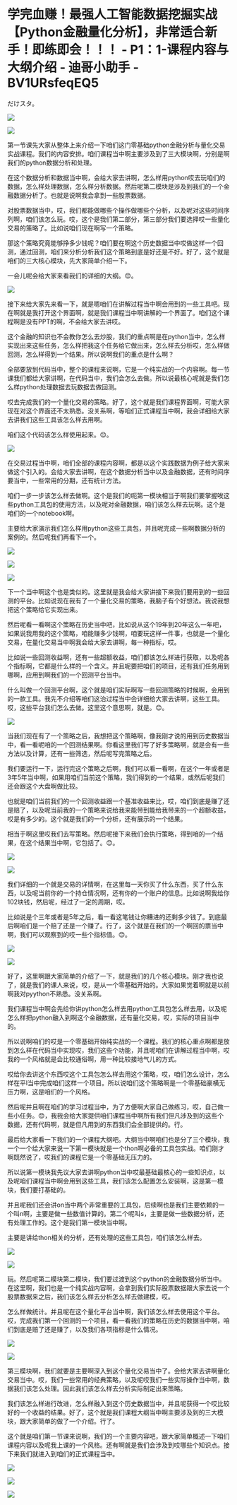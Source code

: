 # 学完血赚！最强人工智能数据挖掘实战【Python金融量化分析】，非常适合新手！即练即会！！！ - P1：1-课程内容与大纲介绍 - 迪哥小助手 - BV1URsfeqEQ5

だけスタ。

![](img/6751681b02caaab347ce83fd022996f5_1.png)

![](img/6751681b02caaab347ce83fd022996f5_2.png)

第一节课先大家从整体上来介绍一下咱们这门零基础python金融分析与量化交易实战课程。我们的内容安排。咱们课程当中啊主要涉及到了三大模块啊，分别是啊我们的python数据分析和处理。

在这个数据分析和数据当中啊，会给大家去讲啊，怎么样用python哎去玩咱们的数据，怎么样处理数据，怎么样分析数据。然后呢第二模块是涉及到我们的一个金融数据分析了。也就是说啊我会拿到一些股票数据。

对股票数据当中，哎，我们都能做哪些个操作做哪些个分析，以及呢对这些时间序列啊，咱们该怎么玩。哎，这个是我们第二部分，第三部分我们要选择哎一些量化交易的策略了。比如说咱们现在啊写一个策略。

那这个策略究竟能够挣多少钱呢？咱们要在啊这个历史数据当中哎做这样一个回测，通过回测，咱们来分析分析我们这个策略到底是好还是不好。好了，这个就是咱们的三大核心模块，先大家简单介绍一下。

一会儿呢会给大家来看我们的详细的大纲。😊。

![](img/6751681b02caaab347ce83fd022996f5_4.png)

接下来给大家先来看一下，就是嗯咱们在讲解过程当中啊会用到的一些工具吧。现在啊就是我打开这个界面啊，就是我们课程当中啊讲解的一个界面了。咱们这个课程啊是没有PPT的啊，不会给大家去讲哎。

这个金融的知识也不会教你怎么去炒股，我们的重点啊是在python当中，怎么样实现出来这些任务，怎么样把我这个任务给它做出来，怎么样去分析哎，怎么样做回测，怎么样得到一个结果。所以说啊我们的重点是什么啊？

全部要放到代码当中，整个的课程来说啊，它是一个纯实战的一个内容啊。每一节课我们都给大家讲啊，在代码当中，我们会怎么去做。所以说最核心呢就是我们怎么样python处理数据去玩数据去做回测。

哎去完成我们的一个量化交易的策略。好了，这个就是我们课程界面啊，可能大家现在对这个界面还不太熟悉。没关系啊，等咱们正式课程当中啊，我会详细给大家去讲我们这些工具该怎么样去用啊。

咱们这个代码该怎么样使用起来。😊。

![](img/6751681b02caaab347ce83fd022996f5_6.png)

在交易过程当中啊，咱们全部的课程内容啊，都是以这个实践数据为例子给大家来做这个引入的。会给大家去讲啊，在这个数据分析当中以及金融数据，还有时间序要当中，一些常用的分期，还有统计方法。

咱们一步一步该怎么样去做啊。这个是我们的呃第一模块相当于啊我们要掌握唉这些python工具包的使用方法，以及呢对金融数据，咱们该怎么样去玩啊。这个是咱们的一个notebook啊。

主要给大家演示我们怎么样用python这些工具包，并且呢完成一些啊数据分析的案例的。然后呢我们再看下一个。



![](img/6751681b02caaab347ce83fd022996f5_8.png)

![](img/6751681b02caaab347ce83fd022996f5_9.png)

![](img/6751681b02caaab347ce83fd022996f5_10.png)

下一个当中啊这个也是类似的。这里就是我会给大家讲接下来我们要用到的一些回测的平台。比如说现在我有了一个量化交易的策略，我脑子有个好想法。我说我想把这个策略给它实现出来。

然后呢看一看啊这个策略在历史当中吧，比如说从这个19年到20年这么一年吧，如果说我用我的这个策略，咱能赚多少钱啊，咱要玩这样一件事，也就是一个量化交易，在量化交易当中啊我会给大家去讲啊，每一种指标，哎。

比如说一些回测收益啊，还有一些超额收益，咱们都该怎么样进行获取，以及呢各个指标啊，它都是什么样的一个含义。并且呢要把咱们的项目，还有我们任务用到哪啊，应用到啊我们的一个回测平台当中。

什么叫做一个回测平台啊，这个就是咱们实际啊写一些回测策略的时候啊，会用到的一款工具。我先不介绍等咱们这治过程当中会详细给大家去讲啊，这些工具。哎，这些平台我们怎么去做。这里这个意思啊，就是。😊。



![](img/6751681b02caaab347ce83fd022996f5_12.png)

当我们现在有了一个策略之后，我想把这个策略啊，像我刚才说的用到历史数据当中，看一看呢咱的一个回测结果啊。你看这里我们写了好多策略啊，就是会有一些方法以及计算，还有一些筛选，然后呢写完策略之后。

我们要运行一下，运行完这个策略之后啊，我们可以看一看啊，在这个一年或者是3年5年当中啊，如果用咱们当前这个策略，我们得到的一个结果，或然后呢我们还会跟这个大盘啊做比较。

也就是咱们当前我们的一个回测收益跟一个基准收益来比，哎，咱们到底是赚了还是赔了，以及呢当前我的一个策略来说给我来能带到能给我带来的一个超额收益，哎是有多少的。这个就是我们的一个分析，还有展示的一个结果。

相当于啊这里哎我们去写策略。然后呢接下来我们会执行策略，得到咱的一个结果，在这个结果当中啊，它包括了。😊。



![](img/6751681b02caaab347ce83fd022996f5_14.png)

![](img/6751681b02caaab347ce83fd022996f5_15.png)

我们详细的一个就是交易的详情啊，在这里每一天你买了什么东西，买了什么东西，以及呢当前你的一个持仓情况啊，还有你的一个账户的信息。比如说啊我给你102块钱，然后呢，经过了一定的周期，哎。

比如说是个三年或者是5年之后，看一看这笔钱让你糟进的还剩多少钱了。到底最后啊咱们是一个赔了还是一个赚了。行了，这个就是在我们的一个啊回的票当中啊，我们可以观察到的哎一些个指标值。😊。



![](img/6751681b02caaab347ce83fd022996f5_17.png)

![](img/6751681b02caaab347ce83fd022996f5_18.png)

好了，这里啊跟大家简单的介绍了一下，就是我们的几个核心模块。刚才我也说了，就是我们的课人来说，哎，是从一个零基础开始的。大家如果觉着啊就是以前啊我对pyython不熟悉。没关系啊。

我们课程当中啊会先给你讲python怎么样去用python工具包怎么样去用，以及呢怎么样把python融入到啊这个金融数据，还有量化交易，哎，实际的项目当中的。

所以说啊咱们的哎是一个零基础开始纯实战的一个课程。我们的核心重点啊都是放到怎么样在代码当中实现哎，我们这些个功能，并且呢咱们在讲解过程当中啊，哎我的一个风格就是会比较通俗啊，用一种比较接地气儿的方式。

哎给你去讲这个东西哎这个工具包怎么样去用这个策略，哎，咱们怎么设计，怎么样在平I当中完成咱们这样一个项目。所以说咱们这个策略啊是一个零基础豪横无压力啊，这是咱们的一个风格。

然后呢并且啊在咱们的学习过程当中，为了方便啊大家自己做练习，哎，自己做一些小任务。😊，我我会给大家提供咱们课程当中啊所有我们但凡涉及到的这些个数据，还有代码啊，就是但凡用到的东西我们会全部提供的。行。

最后给大家看一下我们的一个课程大纲吧。大纲当中啊咱们也是分了三个模块，我一个一个给大家来说一下第一模块就是一个thon啊必备的工具包实战。咱们刚才啊既然说了，哎我们的课程它是一个零基础无压力的。

所以说第一模块我先议大家去讲啊python当中哎最基础最核心的一些知识点，以及呢咱们课程当中啊会用到这些工具，我们该怎么配置怎么安装啊，这是第一模块，我们要打基础的。

并且呢我们还会讲on当中两个非常重要的工具包，后续啊也是我们主要依赖的一个叫n啊，主要是做一些数值计算的。第二个呢叫s，主要是做一些数据分析，还有处理工作的。这个是我们第一模块当中啊。

主要是讲给thon相关的分析，还有处理的这些工具包，咱们该怎么样去。

![](img/6751681b02caaab347ce83fd022996f5_20.png)

![](img/6751681b02caaab347ce83fd022996f5_21.png)

玩。然后呢第二模块第二模块，我们要过渡到这个python的金融数据分析当中。在这里啊，我们也是一个纯实战内容啊，会拿到我们实际股票数据跟大家去说一个股票数据来之后，我们该怎么样去分析怎么样去做建模，哎。

怎么样做统计。并且呢在这个量化平台当中啊，我们该怎么样去使用这个平台。哎，完成我们第一个回测的一个项目，看一看我们的策略在历史的数据当中啊，咱们到底是赔了还是赚了，以及我们各项指标是什么情况。



![](img/6751681b02caaab347ce83fd022996f5_23.png)

![](img/6751681b02caaab347ce83fd022996f5_24.png)

第三模块啊，我们就要是主要啊深入到这个量化交易当中了。会给大家去讲啊量化交易当中。哎，我们一些常用的经典策略，以及呢哎我们一些实际操作当中啊，数据我们该怎么处理。因此我们该怎么样去分析实际制定出来策略。

我们该怎么样进行改进，怎么样融入到这个历史数据当中，并且呢获得一个哎比较好的一个收益的结果。好了，这个就是我们课程大纲当中啊主要涉及到的三大模块，跟大家简单的做了一个介绍。行了。

这个就是咱们第一节课来说啊，我们的一个主要内容吧，跟大家简单概述一下咱们课程内容以及呢我上课的一个风格。还有啊就是我们会涉及到哎哪些个知识点。接下来我们就进入到咱们的正式课程当中。



![](img/6751681b02caaab347ce83fd022996f5_26.png)

![](img/6751681b02caaab347ce83fd022996f5_27.png)

![](img/6751681b02caaab347ce83fd022996f5_28.png)